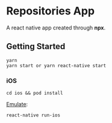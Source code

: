 # Repositories App

A react native app created through **npx**.

## Getting Started

```
yarn
yarn start or yarn react-native start
```

### iOS

```
cd ios && pod install
```

[Emulate](https://facebook.github.io/react-native/docs/getting-started#the-react-native-cli):

```
react-native run-ios
```
